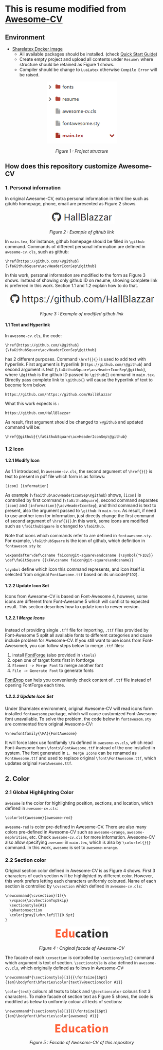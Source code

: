 # This is resume modified from [Awesome-CV](https://github.com/posquit0/Awesome-CV) #

## Environment ##

* [Sharelatex  Docker Image](https://github.com/sharelatex/sharelatex-docker-image)
  * All available packages should be installed. (check [Quick Start Guide](https://github.com/sharelatex/sharelatex/wiki/Quick-Start-Guide#latex-environment))
  * Create empty project and upload all contents under `Resume\` where structure should be retained as Figure 1 shows.
  * Compiler should be change to `LuaLatex` otherwise `Compile Error` will be raised.

<center>
  <p>
    <img src="doc_source/project_structure.png">
  </p>
  <p>
    <em>Figure 1 :  Project structure</em>
  </p>
</center>

## How does this repository customize Awesome-CV ##

### 1. Personal information ###

In original Awesome-CV, extra personal information in third line such as gituhb homepage, phone, email are presented as Figure 2 shows.

<center>
  <p>
    <img src="doc_source/personal_information_origin.png">
  </p>
  <p>
    <em>Figure 2 :  Example of github link</em>
  </p>
</center>

In `main.tex`, for instance, github homepage should be filled in `\github` command. Commands of different personal information are defined in `awesome-cv.cls`, such as github:

```
\href{https://github.com/\@github}{\faGithubSquare\acvHeaderIconSep\@github}
```

In this work, personal information are modified to the form as Figure 3 shows. Instead of showing only github ID on resume, showing complete link is preferred in this work. Section 1.1 and 1.2 explain how to do that.

<center>
  <p>
    <img src="doc_source/personal_information_modified.png">
  </p>
  <p>
    <em>Figure 3 :  Example of modified github link</em>
  </p>
</center>

#### 1.1 Text and Hyperlink ####

In `awesome-cv.cls`, the code:
```
\href{https://github.com/\@github}{\faGithubSquare\acvHeaderIconSep\@github}
```
has 2 different purposes. Command `\href{}{}` is used to add text with hyperlink. First argument is hyperlink (`https://github.com/\@github`) and second argument is text (`\faGithubSquare\acvHeaderIconSep\@github`), where `\@github` is the github ID passed to `\github{}` command in `main.tex`. Directly pass complete link to `\github{}` will cause the hyperlink of text to become form below:
```
https://github.com/https://github.com/HallBlazzar
```

What this work expects is :
```
https://github.com/HallBlazzar
```

As result, first argument should be changed to `\@github` and updated command will be:
```
\href{@github}{\faGithubSquare\acvHeaderIconSep\@github}
```

### 1.2 Icon ###

#### 1.2.1 Modify Icon ####

As 1.1 introduced, In `awesome-cv.cls`, the second argument of `\href{}{}` is text to present in pdf file which form is as follows:
```
[icon] [information]
```

As example (`\faGithub\acvHeaderIconSep\@github`) shows, `[icon]` is controlled by first command (`\faGithubSquare`), second command separates `[icon]` and `[information]`(`\acvHeaderIconSep`), and third command is text to present, also the argument passed to `\github` in `main.tex`. As result, if need to use another icon for information, just directly change the first command of second argument of `\href{}{}`.In this work, some icons are modified such as `\faGithubSquare` is changed to `\faGithub`.

Note that icons which commands refer to are defined in `fontawesome.sty`. For example,  `\faGithubSquare` is the icon of github, which definition  in `fontawesom.sty` is:
```
\expandafter\def\csname faicon@git-square\endcsname {\symbol{"F1D2}} \def\faGitSquare {{\FA\csname faicon@git-square\endcsname}}
```
`\symbol` define which icon this command represents, and icon itself is selected from original `FontAwesome.ttf` based on its unicode(`F1D2`).

#### 1.2.2 Update Icon Set ####

Icons from Awesome-CV is based on  Font-Awesome 4, however, some icons are different from Font-Awesome 5 which will conflict to expected result. This section describes how to update icon to newer version.

##### 1.2.2.1 Merge Icons #####

Instead of providing single `.tff` file for importing, `.ttf` files provided by Font-Awesome 5 split all available fonts to different categories and cause include problem for Awesome-CV. If you still want to use icons from Font-Awesome5, you can follow steps below to merge `.ttf` files:

1. install [FontForge](https://fontforge.github.io/en-US/) (also provided in `\tools`)
2. open one of target fonts first in  fontforge
3. `Element -> Merge Font` to merge another font
4. `File -> Generate Font` to generate fonts

[FontDrop](https://fontdrop.info/) can help you conveniently check content of `.ttf` file instead of opening FontForge each time.

##### 1.2.2.2 Update Icon Set #####

Under Sharelatex environment, original Awesome-CV will read icons form installed  `fontawesome` package, which will cause customized Font-Awesome font unavailable. To solve the problem, the code below in `fontawesom.sty` are commented from original Awesome-CV:

```
%\newfontfamily{\FA}{FontAwesome}
```

It will force latex use fontfamily `\FA` defined in `awesome-cv.cls`, which read Font-Awesome from `\fonts\FontAwesome.ttf` instead of the one installed in system. The font generated in `1. Merge Icons` can be renamed as `FontAwesome.ttf` and used to replace original `\font\FontAwesome.ttf`, which updates original `FontAwesome.ttf`.


## 2. Color ##

### 2.1 Global Highlighting Color ###

`awesome` is the color for highlighting position, sections, and location, which
defined in `awesome-cv.cls`:
```
\colorlet{awesome}{awesome-red}
```

`awesome-red` is color pre-defined in Awesome-CV. There are also many colors pre-defined in Awesome-CV such as `awesome-orange`, `awesome-nephrities`, etc. Check `awesome-cv.cls` for more information. Awesome-CV also allow specifying `awesome` in `main.tex`, which is also by `\colorlet{}{}` command. In this work, `awesome` is set to `awesome-orange`.

### 2.2 Section color ###

Original section color defined in Awesome-CV is as Figure 4 shows. First 3 characters of each section will be highlighted by different color. However, this work prefers letting each characters uniformly coloured. Name of each section is controlled by `\cvsection` which defined in `awesome-cv.cls`:
```
\newcommand{\cvsection}[1]{%
  \vspace{\acvSectionTopSkip}
  \sectionstyle{#1}
  \phantomsection
  \color{gray}\vhrulefill{0.9pt}
}
```

<center>
  <p>
    <img src="doc_source/section_origin.png">
  </p>
  <p>
    <em>Figure 4 :  Original facade of Awesome-CV</em>
  </p>
</center>

The facade of each `\cvsection` is controlled by `\sectionstyle{}` command which argument is text of section. `\sectionstyle` is also defined in `awesome-cv.cls`, which originally defined as follows in Awesome-CV:
```
\newcommand*{\sectionstyle}[1]{{\fontsize{16pt}{1em}\bodyfont\bfseries\color{text}\@sectioncolor #1}}
```
`\color{text}` colours all texts to black and `\@sectioncolor` colours first 3 characters. To make facade of section text as Figure 5 shows, the code is modified as below to uniformly colour all texts of sections:
```
\newcommand*{\sectionstyle}[1]{{\fontsize{16pt}{1em}\bodyfont\bfseries\color{awesome} #1}}
```

<center>
  <p>
    <img src="doc_source/section_modified.png">
  </p>
  <p>
    <em>Figure 5 :  Facade of Awesome-CV of this repository</em>
  </p>
</center>
